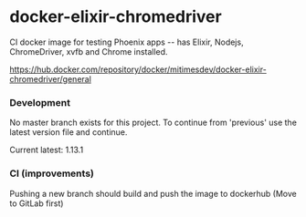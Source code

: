 # docker-elixir-chromedriver

CI docker image for testing Phoenix apps -- has Elixir, Nodejs, ChromeDriver, xvfb and Chrome installed.

https://hub.docker.com/repository/docker/mitimesdev/docker-elixir-chromedriver/general

### Development
No master branch exists for this project. To continue from 'previous' use the latest version file and continue.

Current latest: 1.13.1

### CI (improvements)
Pushing a new branch should build and push the image to dockerhub (Move to GitLab first)
